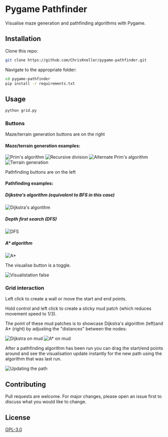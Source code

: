 # Pygame Pathfinder

Visualise maze generation and pathfinding algorithms with Pygame.

## Installation

Clone this repo:

```bash
git clone https://github.com/ChrisKneller/pygame-pathfinder.git
```

Navigate to the appropriate folder:

```bash
cd pygame-pathfinder
pip install -r requirements.txt
```

## Usage

```bash
python grid.py
```

### Buttons

Maze/terrain generation buttons are on the right

#### Maze/terrain generation examples:

![Prim's algorithm](gifs/prim-generation.gif) 
![Recursive division](gifs/recursive-division-generation.gif)
![Alternate Prim's algorithm](gifs/alternate-prim-generation.gif)
![Terrain generation](gifs/terrain-generation.gif)

Pathfinding buttons are on the left

#### Pathfinding examples:

##### Dijkstra's algorithm (equivalent to BFS in this case)

![Dijkstra's algorithm](gifs/dijkstra-on-prim.gif) 

##### Depth first search (DFS)

![DFS](gifs/dfs-on-prim.gif) 

##### A* algorithm

![A*](gifs/astar-on-prim.gif)

The visualise button is a toggle.

![Visualistation false](gifs/visualise-false.gif)

### Grid interaction

Left click to create a wall or move the start and end points.

Hold control and left click to create a sticky mud patch (which reduces movement speed to 1/3).

The point of these mud patches is to showcase Dijkstra's algorithm (left)and A* (right) by adjusting the "distances" between the nodes:

![Dijkstra on mud](gifs/dijkstra-on-mud.gif)
![A* on mud](gifs/astar-on-mud.gif)

After a pathfinding algorithm has been run you can drag the start/end points around and see the visualisation update instantly for the new path using the algorithm that was last run.

![Updating the path](gifs/path-updating.gif)

## Contributing
Pull requests are welcome. For major changes, please open an issue first to discuss what you would like to change.

## License
[GPL-3.0](https://github.com/ChrisKneller/pygame-pathfinder/blob/master/LICENSE)
